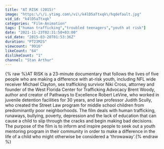 ```yaml
---
title: "AT RISK (2015)"
image: "https:\/\/i.ytimg.com\/vi\/k4lD5aTtxqk\/hqdefault.jpg"
vid_id: "k4lD5aTtxqk"
categories: "Film-Animation"
tags: ["human trafficking","troubled teenagers","youth at risk"]
date: "2021-11-23T02:31:50+03:00"
vid_date: "2015-03-20T01:53:36Z"
duration: "PT23M2S"
viewcount: "9916"
likeCount: "64"
dislikeCount: "1"
channel: "Stan Arthur"
---
```

{% raw %}AT RISK is a 23-minute documentary that follows the lives of five people who are making a difference with at-risk youth, including NFL wide receiver Michael Clayton, sex trafficking survivor Niki Cross, attorney and founder of the West Florida Center for Trafficking Advocacy Brent Woody, author and creator of Pathways to Excellence Robert LeVine, who worked in juvenile detention facilities for 30 years, and law professor Judith Scully, who created the Street Law program for middle school children from predominantly poor neighborhoods. The film deals with human trafficking, runaways, bullying, poverty, depression and the lack of education that can cause a child to slip through the cracks and begin making bad decisions. The purpose of the film is to inform and inspire people to seek out a youth mentoring program in their community in order to make a difference in the life of a child who might otherwise be considered a 'throwaway'.{% endraw %}
